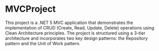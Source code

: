 # MVCProject
This project is a .NET 5 MVC application that demonstrates the implementation of CRUD (Create, Read, Update, Delete) operations using Clean Architecture principles. The project is structured using a 3-tier architecture and incorporates two key design patterns: the Repository pattern and the Unit of Work pattern.
